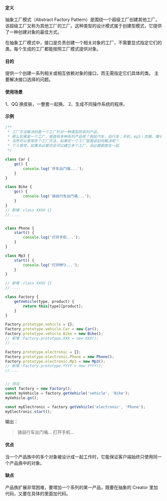 #### 定义
抽象工厂模式（Abstract Factory Pattern）是围绕一个超级工厂创建其他工厂。该超级工厂又称为其他工厂的工厂。这种类型的设计模式属于创建型模式，它提供了一种创建对象的最佳方式。

在抽象工厂模式中，接口是负责创建一个相关对象的工厂，不需要显式指定它们的类。每个生成的工厂都能按照工厂模式提供对象。

#### 目的
提供一个创建一系列相关或相互依赖对象的接口，而无需指定它们具体的类。
主要解决接口选择的问题。

#### 使用场景
1、QQ 换皮肤，一整套一起换。 2、生成不同操作系统的程序。

#### 示例
```javascript
/**
 * 工厂方法解决的是一个工厂针对一种类型的系列产品，
 * 那么如果是一个工厂，里面有多种系列产品呢？例如汽车，自行车；手机，mp3；衣服，帽子等；
 * 当然可以使用多个工厂方法，如果在一个工厂里面该如何解决呢？
 * 个人感觉，如果非必要完全可以建立多个工厂，没必要都放在一起
 */

class Car {
    go() {
        console.log('开车出门咯...');
    }
}

class Bike {
    go() {
        console.log('骑自行车出门咯...');
    }
}
// 新增：class XXXX {}
// ....


class Phone {
    start() {
        console.log('打开手机...');
    }
}

class Mp3 {
    start() {
        console.log('打开MP3...');
    }
}

// 新增：class XXXX {}
// ....

class Factory {
    getVehicle(type, product) {
        return this[type][product];
    }
}

Factory.prototype.vehicle = {};
Factory.prototype.vehicle.Car = new Car();
Factory.prototype.vehicle.Bike = new Bike();
// 新增：Factory.prototype.XXX = new XXX();
// ...

Factory.prototype.electronic = {};
Factory.prototype.electronic.Phone = new Phone();
Factory.prototype.electronic.Mp3 = new Mp3();
// 新增：Factory.prototype.YYYY = new YYYY();
// ...


// 测试
const factory = new Factory();
const myVehicle = factory.getVehicle('vehicle', 'Bike');
myVehicle.go();

const myElectronic = factory.getVehicle('electronic', 'Phone');
myElectronic.start();
```
输出：
> 骑自行车出门咯...
打开手机...


#### 优点
当一个产品族中的多个对象被设计成一起工作时，它能保证客户端始终只使用同一个产品族中的对象。

#### 缺点
产品族扩展非常困难，要增加一个系列的某一产品，既要在抽象的 Creator 里加代码，又要在具体的里面加代码。